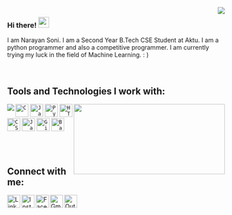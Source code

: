<img align="right" src="https://github-readme-streak-stats.herokuapp.com/?user=narayan954">

### Hi there! <img src="https://media.giphy.com/media/hvRJCLFzcasrR4ia7z/giphy.gif" width="25px">


I am Narayan Soni. I am a Second Year B.Tech CSE Student at Aktu. I am a python programmer and also a competitive programmer. I am currently trying my luck in the field of Machine Learning. : )<br/><br/><br/>

## Tools and Technologies I work with:
<img align= "left" src="https://github-readme-stats.vercel.app/api/top-langs/?username=narayan954&hide=tex,rebol,jupyter%20notebook&langs_count=10&layout=compact&theme=merko">
<img align="right" src="https://i.pinimg.com/originals/cd/f3/0b/cdf30b78e8754b1499f2de9d5a63a8fb.gif" width = 350px height = 163px>

<code><img width="30px" height="30" src="https://raw.githubusercontent.com/jmnote/z-icons/master/svg/c.svg" title="C"></code>
<code><img width="30px" height="30" src="https://raw.githubusercontent.com/jmnote/z-icons/master/svg/java.svg" title="Java"></code>
<code><img width="30px" height="30" src="https://raw.githubusercontent.com/jmnote/z-icons/master/svg/python.svg" title="Python"></code>
<code><img width="30px" height="30" src="https://image.flaticon.com/icons/png/512/174/174854.png" title="HTML5"></code>
<code><img width="30px" height="30" src="https://image.flaticon.com/icons/png/512/732/732190.png" title="CSS3"></code>
<code><img width="30px" height="30" src="https://raw.githubusercontent.com/jmnote/z-icons/master/svg/javascript.svg" title="JavaScript"></code>
<code><img width="30px" height="30" src="https://raw.githubusercontent.com/jmnote/z-icons/master/svg/git.svg" title="Git"></code>
<code><img width="30px" height="30" src="https://raw.githubusercontent.com/jmnote/z-icons/master/svg/bash.svg" title="Bash"></code>

<br/><br/>
## Connect with me:
<a href="https://www.linkedin.com/in/narayan-soni-71839b1bb/"><img align="left" alt="LinkedIn" title="LinkedIn" width="30px" height="30px" src="https://raw.githubusercontent.com/peterthehan/peterthehan/master/assets/linkedin.svg"/></a>
<a href="https://www.instagram.com/narayansoni_/"><img align="left" alt="Instagram" title="Instagram" width="30px" height="30px" src="https://image.flaticon.com/icons/png/512/2111/2111463.png"/></a>
<a href="https://www.facebook.com/narayan.soni.9843"><img align="left" alt="Facebook" title="Facebook" width="30px" height="30px" src="https://image.flaticon.com/icons/png/512/174/174848.png"/></a>
[<img align="left" alt="Gmail ID" title="Mail to Gmail ID: narayansoni854@gmail.com" width="30px" height="30px" src="https://image.flaticon.com/icons/png/512/732/732200.png"/>](mailto:narayansoni854@gmail.com)
[<img align="left" alt="Outlook ID" title="Mail to Outlook ID: 0201cse113@niet.co.in" width="30px" height="30px" src="https://image.flaticon.com/icons/png/512/732/732223.png"/>](mailto:0201cse113@niet.co.in)

